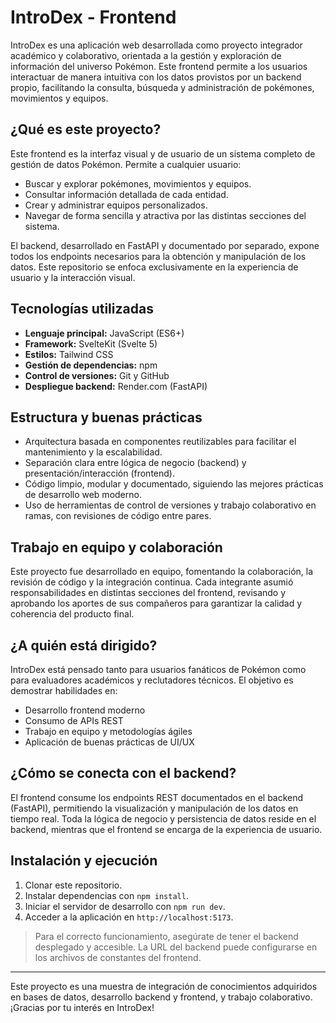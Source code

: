 # IntroDex - Frontend

IntroDex es una aplicación web desarrollada como proyecto integrador académico y colaborativo, orientada a la gestión y exploración de información del universo Pokémon. Este frontend permite a los usuarios interactuar de manera intuitiva con los datos provistos por un backend propio, facilitando la consulta, búsqueda y administración de pokémones, movimientos y equipos.

## ¿Qué es este proyecto?

Este frontend es la interfaz visual y de usuario de un sistema completo de gestión de datos Pokémon. Permite a cualquier usuario:
- Buscar y explorar pokémones, movimientos y equipos.
- Consultar información detallada de cada entidad.
- Crear y administrar equipos personalizados.
- Navegar de forma sencilla y atractiva por las distintas secciones del sistema.

El backend, desarrollado en FastAPI y documentado por separado, expone todos los endpoints necesarios para la obtención y manipulación de los datos. Este repositorio se enfoca exclusivamente en la experiencia de usuario y la interacción visual.

## Tecnologías utilizadas

- **Lenguaje principal:** JavaScript (ES6+)
- **Framework:** SvelteKit (Svelte 5)
- **Estilos:** Tailwind CSS
- **Gestión de dependencias:** npm
- **Control de versiones:** Git y GitHub
- **Despliegue backend:** Render.com (FastAPI)

## Estructura y buenas prácticas

- Arquitectura basada en componentes reutilizables para facilitar el mantenimiento y la escalabilidad.
- Separación clara entre lógica de negocio (backend) y presentación/interacción (frontend).
- Código limpio, modular y documentado, siguiendo las mejores prácticas de desarrollo web moderno.
- Uso de herramientas de control de versiones y trabajo colaborativo en ramas, con revisiones de código entre pares.

## Trabajo en equipo y colaboración

Este proyecto fue desarrollado en equipo, fomentando la colaboración, la revisión de código y la integración continua. Cada integrante asumió responsabilidades en distintas secciones del frontend, revisando y aprobando los aportes de sus compañeros para garantizar la calidad y coherencia del producto final.

## ¿A quién está dirigido?

IntroDex está pensado tanto para usuarios fanáticos de Pokémon como para evaluadores académicos y reclutadores técnicos. El objetivo es demostrar habilidades en:
- Desarrollo frontend moderno
- Consumo de APIs REST
- Trabajo en equipo y metodologías ágiles
- Aplicación de buenas prácticas de UI/UX

## ¿Cómo se conecta con el backend?

El frontend consume los endpoints REST documentados en el backend (FastAPI), permitiendo la visualización y manipulación de los datos en tiempo real. Toda la lógica de negocio y persistencia de datos reside en el backend, mientras que el frontend se encarga de la experiencia de usuario.

## Instalación y ejecución

1. Clonar este repositorio.
2. Instalar dependencias con `npm install`.
3. Iniciar el servidor de desarrollo con `npm run dev`.
4. Acceder a la aplicación en `http://localhost:5173`.

> Para el correcto funcionamiento, asegúrate de tener el backend desplegado y accesible. La URL del backend puede configurarse en los archivos de constantes del frontend.

---

Este proyecto es una muestra de integración de conocimientos adquiridos en bases de datos, desarrollo backend y frontend, y trabajo colaborativo. ¡Gracias por tu interés en IntroDex!